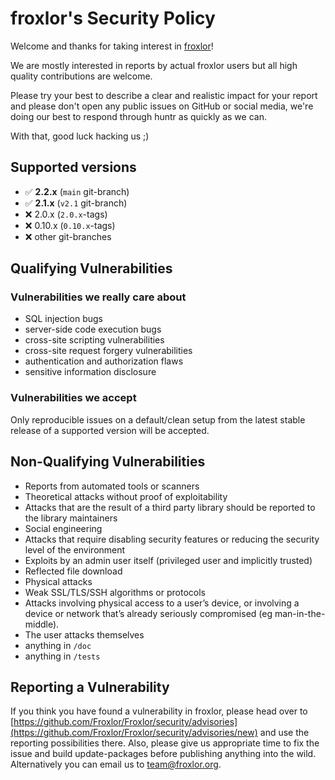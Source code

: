 # froxlor's Security Policy

Welcome and thanks for taking interest in [froxlor](https://www.froxlor.org)!

We are mostly interested in reports by actual froxlor users but all high quality contributions are welcome.

Please try your best to describe a clear and realistic impact for your report and please don't open any public issues on GitHub or social media, we're doing our best to respond through huntr as quickly as we can.

With that, good luck hacking us ;)

## Supported versions

- ️✅ **2.2.x**  (`main` git-branch)
- ️✅ **2.1.x**  (`v2.1` git-branch)
- ❌ 2.0.x (`2.0.x`-tags)
- ❌ 0.10.x (`0.10.x`-tags)
- ❌ other git-branches

## Qualifying Vulnerabilities

### Vulnerabilities we really care about
- SQL injection bugs
- server-side code execution bugs
- cross-site scripting vulnerabilities
- cross-site request forgery vulnerabilities
- authentication and authorization flaws
- sensitive information disclosure

### Vulnerabilities we accept

Only reproducible issues on a default/clean setup from the latest stable release of a supported version will be accepted.

## Non-Qualifying Vulnerabilities

- Reports from automated tools or scanners
- Theoretical attacks without proof of exploitability
- Attacks that are the result of a third party library should be reported to the library maintainers
- Social engineering
- Attacks that require disabling security features or reducing the security level of the environment
- Exploits by an admin user itself (privileged user and implicitly trusted)
- Reflected file download
- Physical attacks
- Weak SSL/TLS/SSH algorithms or protocols
- Attacks involving physical access to a user’s device, or involving a device or network that’s already seriously compromised (eg man-in-the-middle).
- The user attacks themselves
- anything in `/doc`
- anything in `/tests`

## Reporting a Vulnerability

If you think you have found a vulnerability in froxlor, please head over to [https://github.com/Froxlor/Froxlor/security/advisories](https://github.com/Froxlor/Froxlor/security/advisories/new) and use the reporting possibilities there. Also, please give us appropriate time to fix the issue and build update-packages before publishing anything into the wild. Alternatively you can email us to [team@froxlor.org](team@froxlor.org).
